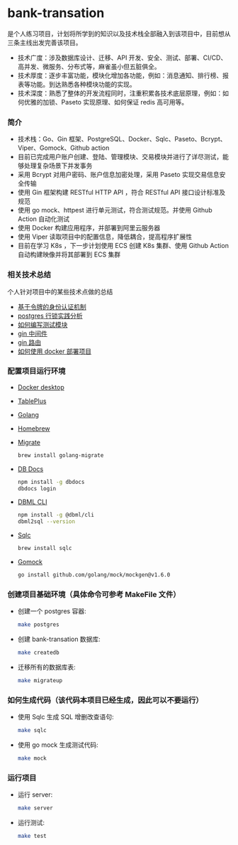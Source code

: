 # bank-transation
是个人练习项目，计划将所学到的知识以及技术栈全部融入到该项目中，目前想从三条主线出发完善该项目。
- 技术广度：涉及数据库设计、迁移、API 开发、安全、测试、部署、CI/CD、高并发、微服务、分布式等，麻雀虽小但五脏俱全。
- 技术厚度：逐步丰富功能，模块化增加各功能，例如：消息通知、排行榜、报表等功能。到达熟悉各种模块功能的实现。
- 技术深度：熟悉了整体的开发流程同时，注重积累各技术底层原理，例如：如何优雅的加锁、Paseto 实现原理、如何保证 redis 高可用等。

### 简介
- 技术栈：Go、Gin 框架、PostgreSQL、Docker、Sqlc、Paseto、Bcrypt、Viper、Gomock、Github action
- 目前已完成用户账户创建、登陆、管理模块、交易模块并进行了详尽测试，能够处理复杂场景下并发事务
- 采用 Bcrypt 对用户密码、账户信息加密处理，采用 Paseto 实现交易信息安全传输
- 使用 Gin 框架构建 RESTful HTTP API ，符合 RESTful API 接口设计标准及规范
- 使用 go mock、httpest 进行单元测试，符合测试规范。并使用 Github Action 自动化测试
- 使用 Docker 构建应用程序，并部署到阿里云服务器
- 使用 Viper 读取项目中的配置信息，降低耦合，提高程序扩展性
- 目前在学习 K8s ，下一步计划使用 ECS 创建 K8s 集群、使用 Github Action 自动构建映像并将其部署到 ECS 集群

### 相关技术总结
个人针对项目中的某些技术点做的总结
- [基于令牌的身份认证机制](http://8.142.142.69:8090/archives/%E5%9F%BA%E4%BA%8E%E4%BB%A4%E7%89%8C%E7%9A%84%E8%BA%AB%E4%BB%BD%E8%AE%A4%E8%AF%81%E6%9C%BA%E5%88%B6)
- [postgres 行锁实践分析](http://8.142.142.69:8090/archives/postgres%E8%A1%8C%E9%94%81%E5%AE%9E%E8%B7%B5%E5%88%86%E6%9E%90)
- [如何编写测试模块](http://8.142.142.69:8090/archives/%E5%A6%82%E4%BD%95%E7%BC%96%E5%86%99%E6%B5%8B%E8%AF%95%E6%A8%A1%E5%9D%97)
- [gin 中间件](http://8.142.142.69:8090/archives/gin%E4%B8%AD%E9%97%B4%E4%BB%B6)
- [gin 路由](http://8.142.142.69:8090/archives/ginlu-you)
- [如何使用 docker 部署项目](http://8.142.142.69:8090/archives/2021-12-01-21-59-55)

### 配置项目运行环境

- [Docker desktop](https://www.docker.com/products/docker-desktop)
- [TablePlus](https://tableplus.com/)
- [Golang](https://golang.org/)
- [Homebrew](https://brew.sh/)
- [Migrate](https://github.com/golang-migrate/migrate/tree/master/cmd/migrate)

    ```bash
    brew install golang-migrate
    ```

- [DB Docs](https://dbdocs.io/docs)

    ```bash
    npm install -g dbdocs
    dbdocs login
    ```

- [DBML CLI](https://www.dbml.org/cli/#installation)

    ```bash
    npm install -g @dbml/cli
    dbml2sql --version
    ```

- [Sqlc](https://github.com/kyleconroy/sqlc#installation)

    ```bash
    brew install sqlc
    ```

- [Gomock](https://github.com/golang/mock)

    ``` bash
    go install github.com/golang/mock/mockgen@v1.6.0
    ```

### 创建项目基础环境（具体命令可参考 MakeFile 文件）

- 创建一个 postgres 容器:

    ```bash
    make postgres
    ```

- 创建 bank-transation 数据库:

    ```bash
    make createdb
    ```

- 迁移所有的数据库表:

    ```bash
    make migrateup
    ```

### 如何生成代码（该代码本项目已经生成，因此可以不要运行）

- 使用 Sqlc 生成 SQL 增删改查语句:

    ```bash
    make sqlc
    ```

- 使用 go mock 生成测试代码:

    ```bash
    make mock
    ```


### 运行项目

- 运行 server:

    ```bash
    make server
    ```

- 运行测试:

    ```bash
    make test
    ```
